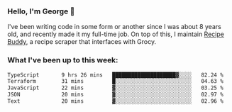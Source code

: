 ### Hello, I'm George 👋

I've been writing code in some form or another since I was about 8 years old, and recently made it my full-time job. On top of this, I maintain [Recipe Buddy](https://github.com/georgegebbett/recipe-buddy), a recipe scraper that interfaces with Grocy.  

<!--
**georgegebbett/georgegebbett** is a ✨ _special_ ✨ repository because its `README.md` (this file) appears on your GitHub profile.

Here are some ideas to get you started:

- 🔭 I’m currently working on ...
- 🌱 I’m currently learning ...
- 👯 I’m looking to collaborate on ...
- 🤔 I’m looking for help with ...
- 💬 Ask me about ...
- 📫 How to reach me: ...
- 😄 Pronouns: ...
- ⚡ Fun fact: ...
-->

### What I've been up to this week:
<!--START_SECTION:waka-->

```txt
TypeScript       9 hrs 26 mins   ████████████████████▓░░░░   82.24 %
Terraform        31 mins         █░░░░░░░░░░░░░░░░░░░░░░░░   04.63 %
JavaScript       22 mins         ▓░░░░░░░░░░░░░░░░░░░░░░░░   03.25 %
JSON             20 mins         ▓░░░░░░░░░░░░░░░░░░░░░░░░   02.97 %
Text             20 mins         ▓░░░░░░░░░░░░░░░░░░░░░░░░   02.96 %
```

<!--END_SECTION:waka-->

